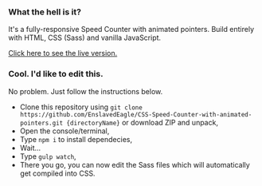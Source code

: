 ### What the hell is it?

It's a fully-responsive Speed Counter with animated pointers. Build entirely with HTML, CSS (Sass) and vanilla JavaScript.

[Click here to see the live version.](http://tth.patrykb.pl/counter/)

### Cool. I'd like to edit this.

No problem. Just follow the instructions below.

- Clone this repository using `git clone https://github.com/EnslavedEagle/CSS-Speed-Counter-with-animated-pointers.git {directoryName}` or download ZIP and unpack,
- Open the console/terminal,
- Type `npm i` to install dependecies,
- Wait...
- Type `gulp watch`,
- There you go, you can now edit the Sass files which will automatically get compiled into CSS.